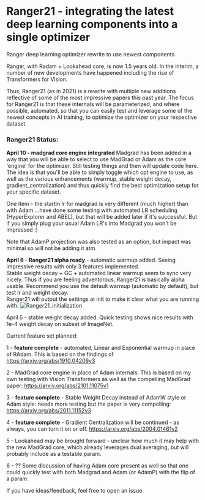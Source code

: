 # Ranger21 - integrating the latest deep learning components into a single optimizer
Ranger deep learning optimizer rewrite to use newest components 

Ranger, with Radam + Lookahead core, is now 1.5 years old.  In the interim, a number of new developments have happened including the rise of Transformers for Vision.

Thus, Ranger21 (as in 2021) is a rewrite with multiple new additions reflective of some of the most impressive papers this past year.  The focus for Ranger21 is that these internals will be parameterized, and where possible, automated, so that you can easily test and leverage some of the newest concepts in AI training, to optimize the optimizer on your respective dataset. 

### Ranger21 Status:</br>
<b> April 10 - madgrad core engine integrated </b> Madgrad has been added in a way that you will be able to select to use MadGrad or Adam as the core 'engine' for the optimizer.  Still testing things and then will update code here. 
The idea is that you'll be able to simply toggle which opt engine to use, as well as the various enhancements (warmup, stable weight decay, gradient_centralization) and thus quickly find the best optimization setup for your specific dataset. 

One item - the startin lr for madgrad is very different (much higher) than with Adam....have done some testing with automated LR scheduling (HyperExplorer and ABEL), but that will be added later if it's successful.  But if you simply plug your usual Adam LR's into Madgrad you won't be impressed :) 

Note that AdamP projection was also tested as an option, but impact was minimal so will not be adding it atm. 

<b>April 6 - Ranger21 alpha ready</b> - automatic warmup added.  Seeing impressive results with only 3 features implemented.  </br>Stable weight decay + GC + automated linear warmup seem to sync very nicely. 
Thus if you are feeling adventorous, Ranger21 is basically alpha usable.  Recommend you use the default warmup (automatic by default), but test lr and weight decay. 
</br>
Ranger21 will output the settings at init to make it clear what you are running with:
![Ranger21_initialization](https://user-images.githubusercontent.com/46302957/113806993-2de62980-9718-11eb-8291-9764b71a544d.JPG)


April 5 - stable weight decay added.  Quick testing shows nice results with 1e-4 weight decay on subset of ImageNet. 

Current feature set planned:</br>

1 - <b>feature complete</b> - automated, Linear and Exponential warmup in place of RAdam.  This is based on the findings of https://arxiv.org/abs/1910.04209v3

2 - MadGrad core engine in place of Adam internals.  This is based on my own testing with Vision Transformers as well as the compelling MadGrad paper:  https://arxiv.org/abs/2101.11075v1

3 - <b>feature complete</b> - Stable Weight Decay instead of AdamW style or Adam style:  needs more testing but the paper is very compelling:  https://arxiv.org/abs/2011.11152v3

4 - <b>feature complete</b> - Gradient Centralization will be continued - as always, you can turn it on or off.  https://arxiv.org/abs/2004.01461v2

5 - Lookahead may be brought forward - unclear how much it may help with the new MadGrad core, which already leverages dual averaging, but will probably include as a testable param. 

6 - ??  Some discussion of having Adam core present as well so that one could quickly test with both Madgrad and Adam (or AdamP) with the flip of a param. 

If you have ideas/feedback, feel free to open an issue. 



